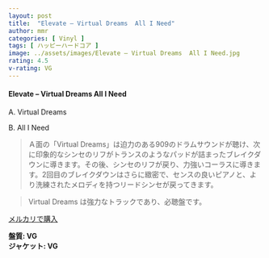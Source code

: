```yaml
---
layout: post
title:  "Elevate – Virtual Dreams  All I Need"
author: mmr
categories: [ Vinyl ]
tags: [ ハッピーハードコア ]
image: ../assets/images/Elevate – Virtual Dreams  All I Need.jpg
rating: 4.5
v-rating: VG
---
```


#### Elevate – Virtual Dreams  All I Need

A. Virtual Dreams

B. All I Need

> Ａ面の「Virtual Dreams」は迫力のある909のドラムサウンドが聴け、次に印象的なシンセのリフがトランスのようなパッドが詰まったブレイクダウンに導きます。その後、シンセのリフが戻り、力強いコーラスに導きます。2回目のブレイクダウンはさらに緻密で、センスの良いピアノと、より洗練されたメロディを持つリードシンセが戻ってきます。

> Virtual Dreams は強力なトラックであり、必聴盤です。


[メルカリで購入](https://jp.mercari.com/item/m28222074126)

<div class="mt-4 mb-4 d-flex align-items-center">
<strong class="mr-1">盤質: VG</strong>
</div>
<div class="mt-4 mb-4 d-flex align-items-center">
<strong class="mr-1">ジャケット: VG</strong>
</div>
